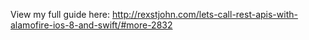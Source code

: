 View my full guide here: http://rexstjohn.com/lets-call-rest-apis-with-alamofire-ios-8-and-swift/#more-2832
